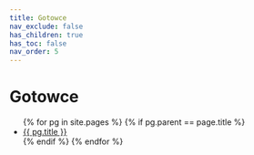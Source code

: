 ```yaml
---
title: Gotowce
nav_exclude: false
has_children: true
has_toc: false
nav_order: 5
---
```

# Gotowce

<ul>
    {% for pg in site.pages %}
        {% if pg.parent == page.title %}
            <li>
                <a href="{{ site.url }}{{ site.baseurl }}/{{ pg.url }}">{{ pg.title }}</a>
            </li>
        {% endif %}
    {% endfor %}
</ul>